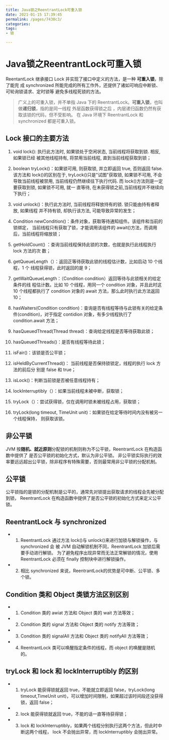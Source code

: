 ```yaml
---
title: Java锁之ReentrantLock可重入锁 
date: 2021-01-15 17:39:45 
permalink: /pages/7430c3/ 
categories:
tags:
- 锁

---
```


# Java锁之ReentrantLock可重入锁

ReentantLock 继承接口 Lock 并实现了接口中定义的方法，是一种 **可重入锁**，除了能完 成 synchronized 所能完成的所有工作外，还提供了诸如可响应中断锁、可轮询锁请求、定时锁等 避免多线程死锁的方法。

> 广义上的可重入锁，并不单指 Java 下的 ReentrantLock。**可重入锁**，也叫做**递归锁**，指的是同一线程 外层函数获得锁之后 ，内层递归函数仍然有获取该锁的代码，但不受影响。
在 Java 环境下 ReentrantLock 和 synchronized 都是可重入锁。
<!-- more -->

## Lock 接口的主要方法

1. void lock(): 执行此方法时, 如果锁处于空闲状态, 当前线程将获取到锁. 相反, 如果锁已经 被其他线程持有, 将禁用当前线程, 直到当前线程获取到锁；
   
2. boolean tryLock()：如果锁可用, 则获取锁, 并立即返回 true, 否则返回 false. 该方法和 lock()的区别在于, tryLock()只是"试图"获取锁, 如果锁不可用, 不会导致当前线程被禁用,
   当前线程仍然继续往下执行代码. 而 lock()方法则是一定要获取到锁, 如果锁不可用, 就一 直等待, 在未获得锁之前,当前线程并不继续向下执行；
   
3. void unlock()：执行此方法时, 当前线程将释放持有的锁. 锁只能由持有者释放, 如果线程 并不持有锁, 却执行该方法, 可能导致异常的发生；
   
4. Condition newCondition()：条件对象，获取等待通知组件。该组件和当前的锁绑定， 当前线程只有获取了锁，才能调用该组件的 await()方法，而调用后，当前线程将缩放锁；
   
5. getHoldCount() ：查询当前线程保持此锁的次数，也就是执行此线程执行 lock 方法的次 数；
   
6. getQueueLength（）：返回正等待获取此锁的线程估计数，比如启动 10 个线程，1 个 线程获得锁，此时返回的是 9；
   
7. getWaitQueueLength：（Condition condition）返回等待与此锁相关的给定条件的线 程估计数。比如 10 个线程，用同一个 condition 对象，并且此时这 10 个线程都执行了 condition
   对象的 await 方法，那么此时执行此方法返回 10；
   
8. hasWaiters(Condition condition)：查询是否有线程等待与此锁有关的给定条件(condition)，对于指定 contidion 对象，有多少线程执行了 condition.await 方法；
   
9. hasQueuedThread(Thread thread)：查询给定线程是否等待获取此锁；
   
10. hasQueuedThreads()：是否有线程等待此锁；
    
11. isFair()：该锁是否公平锁；
    
12. isHeldByCurrentThread()： 当前线程是否保持锁锁定，线程的执行 lock 方法的前后分 别是 false 和 true；
    
13. isLock()：判断当前锁是否被任意线程持有；
    
14. lockInterruptibly（）：如果当前线程未被中断，获取锁；
    
15. tryLock（）：尝试获得锁，仅在调用时锁未被线程占用，获取锁；
    
16. tryLock(long timeout, TimeUnit unit)：如果锁在给定等待时间内没有被另一个线程保持， 则获取该锁。

## 非公平锁

JVM 按**随机、就近原则**分配锁的机制则称为不公平锁，ReentrantLock 在构造函数中提供了 是否公平锁的初始化方式，默认为非公平锁。
非公平锁实际执行的效率要远远超出公平锁，除非程序有特殊需要，否则最常用非公平锁的分配机制。

## 公平锁

公平锁指的是锁的分配机制是公平的，通常先对锁提出获取请求的线程会先被分配到锁，
ReentrantLock 在构造函数中提供了是否公平锁的初始化方式来定义公平锁。


## ReentrantLock 与 synchronized
- 1. ReentrantLock 通过方法 lock()与 unlock()来进行加锁与解锁操作，与 synchronized 会 被 JVM 自动解锁机制不同，ReentrantLock 加锁后需要手动进行解锁。
   为了避免程序出现异常而无法正常解锁的情况，使用 ReentrantLock 必须在 finally 控制块中进行解锁操作。
- 2. 相比 synchronized 来说，ReentrantLock的优势是可中断、公平锁、多个锁。
   
## Condition 类和 Object 类锁方法区别区别
- 1. Condition 类的 awiat 方法和 Object 类的 wait 方法等效；
- 2. Condition 类的 signal 方法和 Object 类的 notify 方法等效；
- 3. Condition 类的 signalAll 方法和 Object 类的 notifyAll 方法等效；
- 4. ReentrantLock 类可以唤醒指定条件的线程，而 object 的唤醒是随机的。

## tryLock 和 lock 和 lockInterruptibly 的区别
- 1. tryLock 能获得锁就返回 true，不能就立即返回 false，tryLock(long timeout,TimeUnit unit)，可以增加时间限制，如果超过该时间段还没获得锁，返回 false；
- 2. lock 能获得锁就返回 true，不能的话一直等待获得锁；
- 3. lock 和 lockInterruptibly，如果两个线程分别执行这两个方法，但此时中断这两个线程， lock 不会抛出异常，而 lockInterruptibly 会抛出异常。


<Vssue />